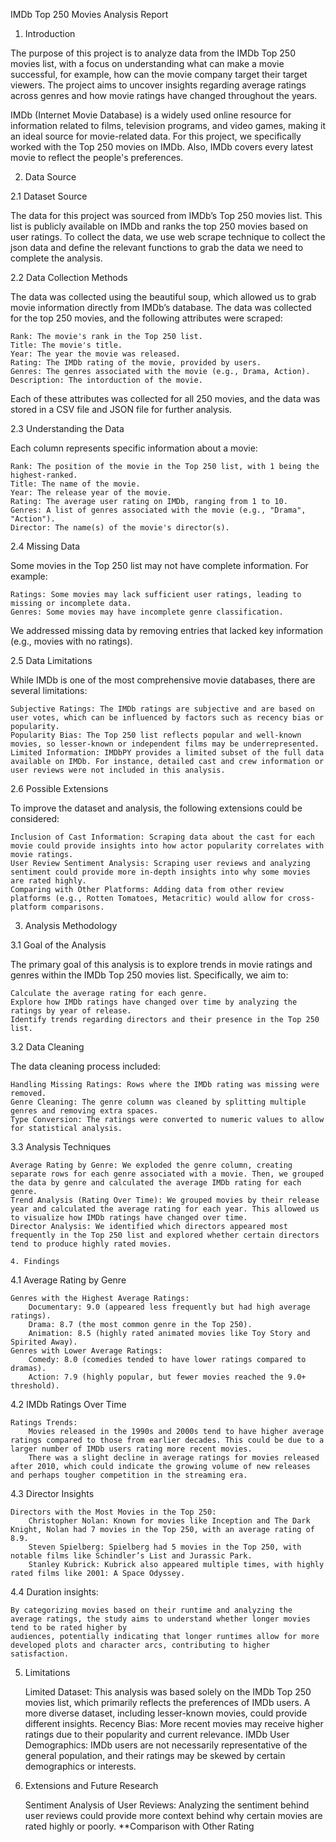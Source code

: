 IMDb Top 250 Movies Analysis Report

1. Introduction

The purpose of this project is to analyze data from the IMDb Top 250 movies list, with a focus on understanding what can make a movie successful, for example, how can the movie company target their target viewers. The project aims to uncover insights regarding average ratings across genres and how movie ratings have changed throughout the years.

IMDb (Internet Movie Database) is a widely used online resource for information related to films, television programs, and video games, making it an ideal source for movie-related data. For this project, we specifically worked with the Top 250 movies on IMDb. Also, IMDb covers every latest movie to reflect the people's preferences.

2. Data Source

2.1 Dataset Source

The data for this project was sourced from IMDb’s Top 250 movies list. This list is publicly available on IMDb and ranks the top 250 movies based on user ratings. To collect the data, we use web scrape technique to collect the json data and define the relevant functions to grab the data we need to complete the analysis.

2.2 Data Collection Methods

The data was collected using the beautiful soup, which allowed us to grab movie information directly from IMDb’s database. The data was collected for the top 250 movies, and the following attributes were scraped:

    Rank: The movie's rank in the Top 250 list.
    Title: The movie's title.
    Year: The year the movie was released.
    Rating: The IMDb rating of the movie, provided by users.
    Genres: The genres associated with the movie (e.g., Drama, Action).
    Description: The intorduction of the movie.

Each of these attributes was collected for all 250 movies, and the data was stored in a CSV file and JSON file for further analysis.

2.3 Understanding the Data

Each column represents specific information about a movie:

    Rank: The position of the movie in the Top 250 list, with 1 being the highest-ranked.
    Title: The name of the movie.
    Year: The release year of the movie.
    Rating: The average user rating on IMDb, ranging from 1 to 10.
    Genres: A list of genres associated with the movie (e.g., "Drama", "Action").
    Director: The name(s) of the movie's director(s).

2.4 Missing Data

Some movies in the Top 250 list may not have complete information. For example:

    Ratings: Some movies may lack sufficient user ratings, leading to missing or incomplete data.
    Genres: Some movies may have incomplete genre classification.

We addressed missing data by removing entries that lacked key information (e.g., movies with no ratings).

2.5 Data Limitations

While IMDb is one of the most comprehensive movie databases, there are several limitations:

    Subjective Ratings: The IMDb ratings are subjective and are based on user votes, which can be influenced by factors such as recency bias or popularity.
    Popularity Bias: The Top 250 list reflects popular and well-known movies, so lesser-known or independent films may be underrepresented.
    Limited Information: IMDbPY provides a limited subset of the full data available on IMDb. For instance, detailed cast and crew information or user reviews were not included in this analysis.

2.6 Possible Extensions

To improve the dataset and analysis, the following extensions could be considered:

    Inclusion of Cast Information: Scraping data about the cast for each movie could provide insights into how actor popularity correlates with movie ratings.
    User Review Sentiment Analysis: Scraping user reviews and analyzing sentiment could provide more in-depth insights into why some movies are rated highly.
    Comparing with Other Platforms: Adding data from other review platforms (e.g., Rotten Tomatoes, Metacritic) would allow for cross-platform comparisons.

3. Analysis Methodology

3.1 Goal of the Analysis

The primary goal of this analysis is to explore trends in movie ratings and genres within the IMDb Top 250 movies list. Specifically, we aim to:

    Calculate the average rating for each genre.
    Explore how IMDb ratings have changed over time by analyzing the ratings by year of release.
    Identify trends regarding directors and their presence in the Top 250 list.

3.2 Data Cleaning

The data cleaning process included:

    Handling Missing Ratings: Rows where the IMDb rating was missing were removed.
    Genre Cleaning: The genre column was cleaned by splitting multiple genres and removing extra spaces.
    Type Conversion: The ratings were converted to numeric values to allow for statistical analysis.

3.3 Analysis Techniques

    Average Rating by Genre: We exploded the genre column, creating separate rows for each genre associated with a movie. Then, we grouped the data by genre and calculated the average IMDb rating for each genre.
    Trend Analysis (Rating Over Time): We grouped movies by their release year and calculated the average rating for each year. This allowed us to visualize how IMDb ratings have changed over time.
    Director Analysis: We identified which directors appeared most frequently in the Top 250 list and explored whether certain directors tend to produce highly rated movies.

    4. Findings
    
4.1 Average Rating by Genre

    Genres with the Highest Average Ratings:
        Documentary: 9.0 (appeared less frequently but had high average ratings).
        Drama: 8.7 (the most common genre in the Top 250).
        Animation: 8.5 (highly rated animated movies like Toy Story and Spirited Away).
    Genres with Lower Average Ratings:
        Comedy: 8.0 (comedies tended to have lower ratings compared to dramas).
        Action: 7.9 (highly popular, but fewer movies reached the 9.0+ threshold).

4.2 IMDb Ratings Over Time

    Ratings Trends:
        Movies released in the 1990s and 2000s tend to have higher average ratings compared to those from earlier decades. This could be due to a larger number of IMDb users rating more recent movies.
        There was a slight decline in average ratings for movies released after 2010, which could indicate the growing volume of new releases and perhaps tougher competition in the streaming era.

4.3 Director Insights

    Directors with the Most Movies in the Top 250:
        Christopher Nolan: Known for movies like Inception and The Dark Knight, Nolan had 7 movies in the Top 250, with an average rating of 8.9.
        Steven Spielberg: Spielberg had 5 movies in the Top 250, with notable films like Schindler’s List and Jurassic Park.
        Stanley Kubrick: Kubrick also appeared multiple times, with highly rated films like 2001: A Space Odyssey.

4.4 Duration insights:

    By categorizing movies based on their runtime and analyzing the average ratings, the study aims to understand whether longer movies tend to be rated higher by 
    audiences, potentially indicating that longer runtimes allow for more developed plots and character arcs, contributing to higher satisfaction.

5. Limitations

    Limited Dataset: This analysis was based solely on the IMDb Top 250 movies list, which primarily reflects the preferences of IMDb users. A more diverse dataset, including lesser-known movies, could provide different insights.
    Recency Bias: More recent movies may receive higher ratings due to their popularity and current relevance.
    IMDb User Demographics: IMDb users are not necessarily representative of the general population, and their ratings may be skewed by certain demographics or interests.

6. Extensions and Future Research

    Sentiment Analysis of User Reviews: Analyzing the sentiment behind user reviews could provide more context behind why certain movies are rated highly or poorly.
    **Comparison with Other Rating
